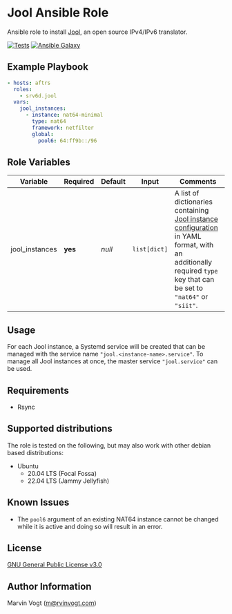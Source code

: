 # Jool Ansible Role

Ansible role to install [Jool](https://nicmx.github.io/Jool), an open source IPv4/IPv6 translator.

[![Tests](https://img.shields.io/github/actions/workflow/status/srv6d/ansible_role_jool/molecule.yml?branch=main&label=Tests)](https://github.com/SRv6d/ansible_role_jool/actions/workflows/molecule.yml)
[![Ansible Galaxy](https://img.shields.io/badge/Ansible%20Galaxy-srv6d.jool-blue)](https://galaxy.ansible.com/srv6d/jool)

## Example Playbook

```yaml
- hosts: aftrs
  roles:
    - srv6d.jool
  vars:
    jool_instances:
      - instance: nat64-minimal
        type: nat64
        framework: netfilter
        global:
          pool6: 64:ff9b::/96
```

## Role Variables

| Variable       | Required | Default | Input        | Comments                                                                                                                                                                                                               |
| -------------- | -------- | ------- | ------------ | ---------------------------------------------------------------------------------------------------------------------------------------------------------------------------------------------------------------------- |
| jool_instances | **yes**  | _null_  | `list[dict]` | A list of dictionaries containing [Jool instance configuration](https://nicmx.github.io/Jool/en/config-atomic.html) in YAML format, with an additionally required `type` key that can be set to `"nat64"` or `"siit"`. |

## Usage

For each Jool instance, a Systemd service will be created that can be managed with the service name `"jool.<instance-name>.service"`.
To manage all Jool instances at once, the master service `"jool.service"` can be used.

## Requirements

- Rsync

## Supported distributions

The role is tested on the following, but may also work with other debian based distributions:

- Ubuntu
  - 20.04 LTS (Focal Fossa)
  - 22.04 LTS (Jammy Jellyfish)

## Known Issues

- The `pool6` argument of an existing NAT64 instance cannot be changed while it is active and doing so will result in an error.

## License

[GNU General Public License v3.0](./LICENSE)

## Author Information

Marvin Vogt (m@rvinvogt.com)
